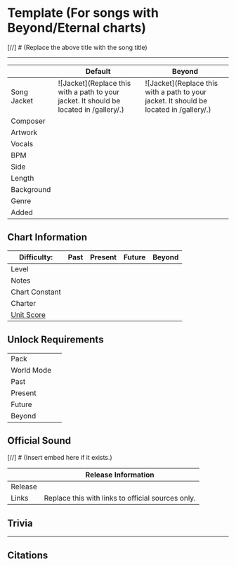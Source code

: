 # Template (For songs with Beyond/Eternal charts)

[//] # (Replace the above title with the song title)

___

| | Default | Beyond |
| --- | --- | --- |
| Song Jacket | ![Jacket](Replace this with a path to your jacket. It should be located in /gallery/.) | ![Jacket](Replace this with a path to your jacket. It should be located in /gallery/.) |
| Composer |  |  |
| Artwork |  |  |
| Vocals | |  |
| BPM |  |  |
| Side |  |  |
| Length |  |  |
| Background |  |  |
| Genre |  |  |
| Added |  |  |

## Chart Information

| Difficulty: | Past | Present | Future | Beyond |
| --- | --- | --- | --- | --- |
| Level |  |  |  |  |
| Notes |  |  |  |  |
| Chart Constant |  |  |  |  |
| Charter |  |  |  |  |
| [Unit Score](../game/scoring.md#unit-score) |  |  |  |  |

## Unlock Requirements

| | |
| --- | --- |
| Pack | |
| World Mode | |
| Past | |
| Present |  |
| Future |  |
| Beyond |  |

## Official Sound

[//] # (Insert embed here if it exists.)

| | Release Information |
|---|---|
| Release |  |
| Links | Replace this with links to official sources only. |

## Trivia

___

## Citations
